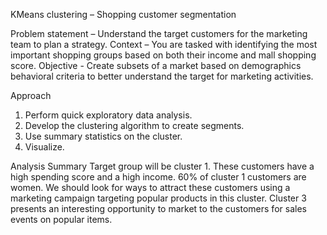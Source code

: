 KMeans clustering – Shopping customer segmentation

Problem statement – Understand the target customers for the marketing team to plan a strategy.
Context – You are tasked with identifying the most important shopping groups based on both their income and mall shopping score.
Objective - Create subsets of a market based on demographics behavioral criteria to better understand the target for marketing activities.

Approach
1.	Perform quick exploratory data analysis.
2.	Develop the clustering algorithm to create segments.
3.	Use summary statistics on the cluster.
4.	Visualize.

Analysis Summary
Target group will be cluster 1. These customers have a high spending score and a high income.
60% of cluster 1 customers are women. We should look for ways to attract these customers using a marketing campaign targeting popular products in this cluster.
Cluster 3 presents an interesting opportunity to market to the customers for sales events on popular items.
